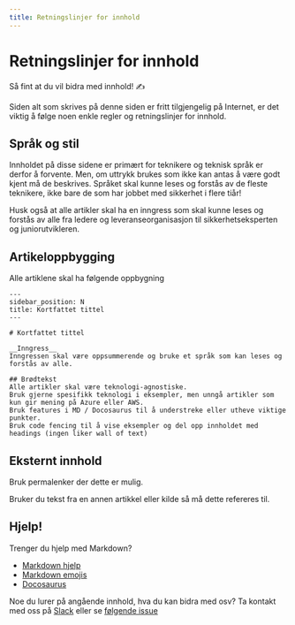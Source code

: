 ```yaml
---
title: Retningslinjer for innhold
---
```


# Retningslinjer for innhold

Så fint at du vil bidra med innhold! :writing_hand:

Siden alt som skrives på denne siden er fritt tilgjengelig på Internet, er det viktig å følge noen enkle regler og retningslinjer for innhold. 

## Språk og stil

Innholdet på disse sidene er primært for teknikere og teknisk språk er derfor å forvente. Men, om uttrykk brukes som ikke kan antas å være godt kjent må de beskrives. Språket skal kunne leses og forstås av de fleste teknikere, ikke bare de som har jobbet med sikkerhet i flere tiår!

Husk også at alle artikler skal ha en inngress som skal kunne leses og forstås av alle fra ledere og leveranseorganisasjon til sikkerhetseksperten og juniorutvikleren.  

## Artikeloppbygging

Alle artiklene skal ha følgende oppbygning

```
--- 
sidebar_position: N
title: Kortfattet tittel
---

# Kortfattet tittel

__Inngress__
Inngressen skal være oppsummerende og bruke et språk som kan leses og forstås av alle.

## Brødtekst
Alle artikler skal være teknologi-agnostiske. 
Bruk gjerne spesifikk teknologi i eksempler, men unngå artikler som kun gir mening på Azure eller AWS.
Bruk features i MD / Docosaurus til å understreke eller utheve viktige punkter.
Bruk code fencing til å vise eksempler og del opp innholdet med headings (ingen liker wall of text)

```

## Eksternt innhold
Bruk permalenker der dette er mulig.

Bruker du tekst fra en annen artikkel eller kilde så må dette refereres til.

## Hjelp!

Trenger du hjelp med Markdown?
- [Markdown hjelp](https://github.github.com/gfm/)
- [Markdown emojis](https://gist.github.com/rxaviers/7360908)
- [Docosaurus](https://docusaurus.io/docs/markdown-features)

Noe du lurer på angående innhold, hva du kan bidra med osv? Ta kontakt med oss på [Slack](https://bouvet.slack.com/archives/C0447R83U6M) eller se [følgende issue](https://github.com/bouvet/sikkerhet.bouvet.no/issues/22)
